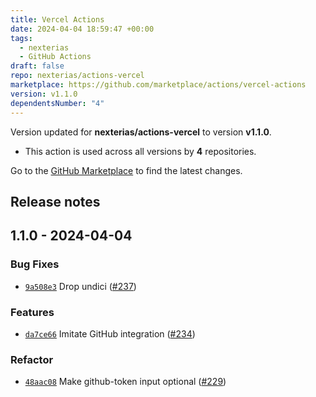 ```yaml
---
title: Vercel Actions
date: 2024-04-04 18:59:47 +00:00
tags:
  - nexterias
  - GitHub Actions
draft: false
repo: nexterias/actions-vercel
marketplace: https://github.com/marketplace/actions/vercel-actions
version: v1.1.0
dependentsNumber: "4"
---
```



Version updated for **nexterias/actions-vercel** to version **v1.1.0**.
- This action is used across all versions by **4** repositories.

Go to the [GitHub Marketplace](https://github.com/marketplace/actions/vercel-actions) to find the latest changes.

## Release notes

## 1.1.0 - 2024-04-04

### Bug Fixes

- [`9a508e3`](https://github.com/nexterias/actions-vercel/commit/9a508e322ef330b31766bd86c0a1ee5c1369c40e) Drop undici ([#237](https://github.com/nexterias/actions-vercel/issues/237))

### Features

- [`da7ce66`](https://github.com/nexterias/actions-vercel/commit/da7ce66848493fbacbd5744875349bde9948d51b) Imitate GitHub integration ([#234](https://github.com/nexterias/actions-vercel/issues/234))

### Refactor

- [`48aac08`](https://github.com/nexterias/actions-vercel/commit/48aac08d6f577a7871455049ef97d7e39342fbc2) Make github-token input optional ([#229](https://github.com/nexterias/actions-vercel/issues/229))



